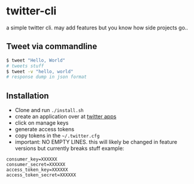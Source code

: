 # twitter-cli
a simple twitter cli. may add features but you know how side projects go..

## Tweet via commandline
```bash
$ tweet "Hello, World"
# tweets stuff
$ tweet -v "hello, world"
# response dump in json format
```

## Installation
- Clone and run `./install.sh`
- create an application over at [twitter apps][twitterapps]
- click on manage keys
- generate access tokens
- copy tokens in the `~/.twitter.cfg`
- important: NO EMPTY LINES. this will likely be changed in feature versions but currently breaks stuff
example:
```properties
consumer_key=XXXXXX
consumer_secret=XXXXXX
access_token_key=XXXXXX
access_token_secret=XXXXXX
```



[twitterapps]: https://apps.twitter.com/
